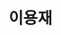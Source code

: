 ---
layout: page
title: 이용재
description: PhD Student
img: /assets/img/이용재.jpg
importance: 12
category: current
redirect: https://yongzzai.com
---